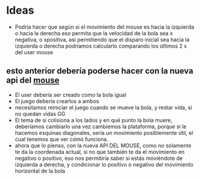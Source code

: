 # Ideas
* Podría hacer que según si el movimiento del mouse es hacia la izquierda o hacia la derecha
eso permita que la velocidad de la bola sea x negativa, o xpositiva, así
permitiendo que el disparo inicial sea hacia la izquierda o derecha
podríamos calcularlo comparando los últimos 2 x del user mouse
## esto anterior debería poderse hacer con la nueva api del [mouse](https://developer.mozilla.org/en-US/docs/Web/API/Pointer_Lock_API)
* El user debería ser creado como la bola igual
* El juego debería crearlos a ambos
* necesitamos reiniciar el juego cuando se mueve la bola, y restar vida, si no quedan vidas GG
* El tema de si colisiona a los lados y en qué punto la bola muere, deberíamos cambiarlo una vez cambiemos la plataforma, porque si le hacemos esquinas diagonales, sería un movimiento posiblemente útil, el cual tenemos que ver cómo funciona.
* ahora que lo pienso, con la nueva API DEL MOUSE, como no solamente te da la coordenada actual, si no que también te da el movimiento en negativo o positivo, eso nos permitiría saber si estás moviéndote de izquierda a derecha, y condicionar lo positivo o negativo del movimiento horizontal de la bola